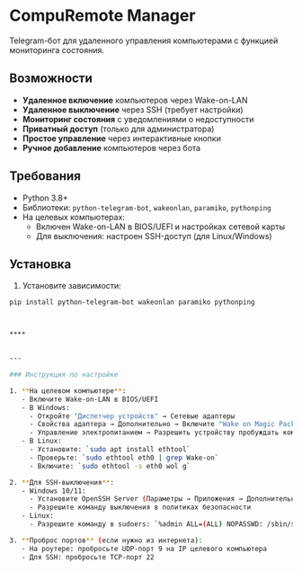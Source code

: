 # CompuRemote Manager

Telegram-бот для удаленного управления компьютерами с функцией мониторинга состояния.

## Возможности

- **Удаленное включение** компьютеров через Wake-on-LAN
- **Удаленное выключение** через SSH (требует настройки)
- **Мониторинг состояния** с уведомлениями о недоступности
- **Приватный доступ** (только для администратора)
- **Простое управление** через интерактивные кнопки
- **Ручное добавление** компьютеров через бота

## Требования

- Python 3.8+
- Библиотеки: `python-telegram-bot`, `wakeonlan`, `paramiko`, `pythonping`
- На целевых компьютерах:
  - Включен Wake-on-LAN в BIOS/UEFI и настройках сетевой карты
  - Для выключения: настроен SSH-доступ (для Linux/Windows)

## Установка

1. Установите зависимости:
```bash
pip install python-telegram-bot wakeonlan paramiko pythonping



****


---

### Инструкция по настройке

1. **На целевом компьютере**:
   - Включите Wake-on-LAN в BIOS/UEFI
   - В Windows: 
     - Откройте "Диспетчер устройств" → Сетевые адаптеры
     - Свойства адаптера → Дополнительно → Включите "Wake on Magic Packet"
     - Управление электропитанием → Разрешить устройству пробуждать компьютер
   - В Linux:
     - Установите: `sudo apt install ethtool`
     - Проверьте: `sudo ethtool eth0 | grep Wake-on`
     - Включите: `sudo ethtool -s eth0 wol g`

2. **Для SSH-выключения**:
   - Windows 10/11:
     - Установите OpenSSH Server (Параметры → Приложения → Дополнительные компоненты)
     - Разрешите команду выключения в политиках безопасности
   - Linux:
     - Разрешите команду в sudoers: `%admin ALL=(ALL) NOPASSWD: /sbin/shutdown`

3. **Проброс портов** (если нужно из интернета):
   - На роутере: пробросьте UDP-порт 9 на IP целевого компьютера
   - Для SSH: пробросьте TCP-порт 22
